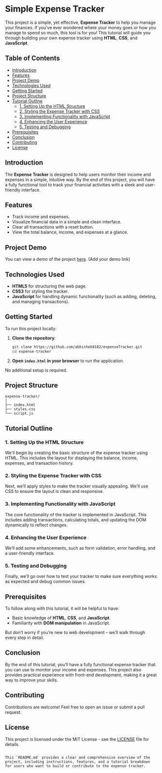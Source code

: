 # Simple Expense Tracker

This project is a simple, yet effective, **Expense Tracker** to help you manage your finances. If you've ever wondered where your money goes or how you manage to spend so much, this tool is for you! This tutorial will guide you through building your own expense tracker using **HTML**, **CSS**, and **JavaScript**.

## Table of Contents

- [Introduction](#introduction)
- [Features](#features)
- [Project Demo](#project-demo)
- [Technologies Used](#technologies-used)
- [Getting Started](#getting-started)
- [Project Structure](#project-structure)
- [Tutorial Outline](#tutorial-outline)
  - [1. Setting Up the HTML Structure](#1-setting-up-the-html-structure)
  - [2. Styling the Expense Tracker with CSS](#2-styling-the-expense-tracker-with-css)
  - [3. Implementing Functionality with JavaScript](#3-implementing-functionality-with-javascript)
  - [4. Enhancing the User Experience](#4-enhancing-the-user-experience)
  - [5. Testing and Debugging](#5-testing-and-debugging)
- [Prerequisites](#prerequisites)
- [Conclusion](#conclusion)
- [Contributing](#contributing)
- [License](#license)

## Introduction

The **Expense Tracker** is designed to help users monitor their income and expenses in a simple, intuitive way. By the end of this project, you will have a fully functional tool to track your financial activities with a sleek and user-friendly interface.

## Features

- Track income and expenses.
- Visualize financial data in a simple and clean interface.
- Clear all transactions with a reset button.
- View the total balance, income, and expenses at a glance.

## Project Demo

You can view a demo of the project [here](#). (Add your demo link)

## Technologies Used

- **HTML5** for structuring the web page.
- **CSS3** for styling the tracker.
- **JavaScript** for handling dynamic functionality (such as adding, deleting, and managing transactions).

## Getting Started

To run this project locally:

1. **Clone the repository**:
   ```bash
   git clone https://github.com/abhishek8182/expenseTracker.git
   cd expense-tracker


2. **Open `index.html` in your browser** to run the application.

No additional setup is required.

## Project Structure

```
expense-tracker/
│
├── index.html
├── styles.css
└── script.js
```

## Tutorial Outline

### 1. Setting Up the HTML Structure

We'll begin by creating the basic structure of the expense tracker using HTML. This includes the layout for displaying the balance, income, expenses, and transaction history.

### 2. Styling the Expense Tracker with CSS

Next, we’ll apply styles to make the tracker visually appealing. We'll use CSS to ensure the layout is clean and responsive.

### 3. Implementing Functionality with JavaScript

The core functionality of the tracker is implemented in JavaScript. This includes adding transactions, calculating totals, and updating the DOM dynamically to reflect changes.

### 4. Enhancing the User Experience

We’ll add some enhancements, such as form validation, error handling, and a user-friendly interface.

### 5. Testing and Debugging

Finally, we’ll go over how to test your tracker to make sure everything works as expected and debug common issues.

## Prerequisites

To follow along with this tutorial, it will be helpful to have:

- Basic knowledge of **HTML**, **CSS**, and **JavaScript**.
- Familiarity with **DOM manipulation** in JavaScript.

But don’t worry if you’re new to web development – we’ll walk through every step in detail.

## Conclusion

By the end of this tutorial, you’ll have a fully functional expense tracker that you can use to monitor your income and expenses. This project also provides practical experience with front-end development, making it a great way to improve your skills.

## Contributing

Contributions are welcome! Feel free to open an issue or submit a pull request.

## License

This project is licensed under the MIT License - see the [LICENSE](LICENSE) file for details.
```

This `README.md` provides a clear and comprehensive overview of the project, including instructions, features, and a tutorial breakdown for users who want to build or contribute to the expense tracker.